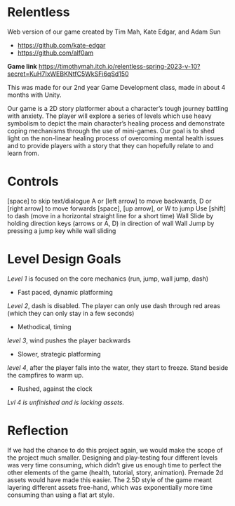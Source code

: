 # Relentless

Web version of our game created by Tim Mah, Kate Edgar, and Adam Sun
- https://github.com/kate-edgar
- https://github.com/alf0am

  
**Game link** https://timothymah.itch.io/relentless-spring-2023-v-10?secret=KuH7IxWEBKNtfC5WkSFi6qSd150

This was made for our 2nd year Game Development class, made in about 4 months with Unity.

Our game is a 2D story platformer about a character’s tough journey battling with anxiety. The player will explore a series of levels which use heavy symbolism to depict the main character’s healing process and demonstrate coping mechanisms through the use of mini-games. Our goal is to shed light on the non-linear healing process of overcoming mental health issues and to provide players with a story that they can hopefully relate to and learn from. 

# **Controls**
[space] to skip text/dialogue
A or [left arrow] to move backwards, D or [right arrow] to move forwards
[space], [up arrow], or W to jump
Use [shift] to dash (move in a horizontal straight line for a short time)
Wall Slide by holding direction keys (arrows or A, D) in direction of wall
Wall Jump by pressing a jump key while wall sliding


# **Level Design Goals**

_Level 1_ is focused on the core mechanics (run, jump, wall jump, dash)
- Fast paced, dynamic platforming

_Level 2_, dash is disabled. The player can only use dash through red areas (which they can only stay in a few seconds)
- Methodical, timing

_level 3_, wind pushes the player backwards
- Slower, strategic platforming

_level 4_, after the player falls into the water, they start to freeze. Stand beside the campfires to warm up.
- Rushed, against the clock

*Lvl 4 is unfinished and is lacking assets.*


# **Reflection**

If we had the chance to do this project again, we would make the scope of the project much smaller. Designing and play-testing four different levels was very time consuming, which didn’t give us enough time to perfect the other elements of the game (health, tutorial, story, animation). Premade 2d assets would have made this easier. The 2.5D style of the game meant layering different assets free-hand, which was exponentially more time consuming than using a flat art style. 

